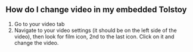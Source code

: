 ## How do I change video in my embedded Tolstoy

1. Go to your video tab
2. Navigate to your video settings (it should be on the left side of the video), then look for film icon, 2nd to the last icon. Click on it and change the video.